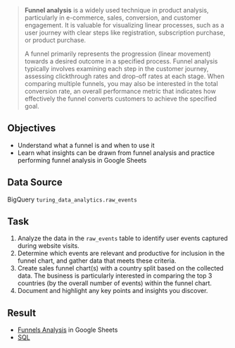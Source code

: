 > **Funnel analysis** is a widely used technique in product analysis, particularly in e-commerce, sales, conversion, and customer engagement. It is valuable for visualizing linear processes, such as a user journey with clear steps like registration, subscription purchase, or product purchase. 
>
> A funnel primarily represents the progression (linear movement) towards a desired outcome in a specified process. Funnel analysis typically involves examining each step in the customer journey, assessing clickthrough rates and drop-off rates at each stage. When comparing multiple funnels, you may also be interested in the total conversion rate, an overall performance metric that indicates how effectively the funnel converts customers to achieve the specified goal.


## Objectives
- Understand what a funnel is and when to use it
- Learn what insights can be drawn from funnel analysis and practice performing funnel analysis in Google Sheets

## Data Source
BigQuery `turing_data_analytics.raw_events`

## Task

1. Analyze the data in the `raw_events` table to identify user events captured during website visits. 
2. Determine which events are relevant and productive for inclusion in the funnel chart, and gather data that meets these criteria.
3. Create sales funnel chart(s) with a country split based on the collected data. The business is particularly interested in comparing the top 3 countries (by the overall number of events) within the funnel chart. 
4. Document and highlight any key points and insights you discover.

## Result
- [Funnels Analysis](https://docs.google.com/spreadsheets/d/1yx2Kop1RK8wJ4xWWLMWmvdI6u5OTfKPATgOjkUUraJk/edit?usp=sharing) in Google Sheets
- [SQL](https://github.com/kornemar/Projects/blob/main/07%20Funnels/Funnels%20Analysis.sql)
